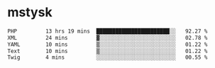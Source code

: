 # mstysk

<!--START_SECTION:waka-->

```txt
PHP         13 hrs 19 mins  ███████████████████████░░   92.27 %
XML         24 mins         ▓░░░░░░░░░░░░░░░░░░░░░░░░   02.78 %
YAML        10 mins         ▒░░░░░░░░░░░░░░░░░░░░░░░░   01.22 %
Text        10 mins         ▒░░░░░░░░░░░░░░░░░░░░░░░░   01.22 %
Twig        4 mins          ░░░░░░░░░░░░░░░░░░░░░░░░░   00.55 %
```

<!--END_SECTION:waka-->
